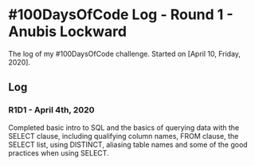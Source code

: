# #100DaysOfCode Log - Round 1 - Anubis Lockward

The log of my #100DaysOfCode challenge. Started on [April 10, Friday, 2020].

## Log

### R1D1 - April 4th, 2020
Completed basic intro to SQL and the basics of querying data with the SELECT clause, including qualifying column names, FROM clause, the SELECT list, using DISTINCT, aliasing table names and some of the good practices when using SELECT.
